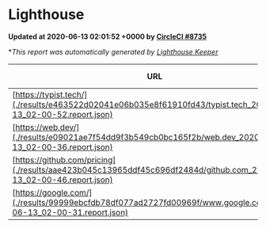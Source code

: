 
# Lighthouse

**Updated at 2020-06-13 02:01:52 +0000 by [CircleCI #8735](https://circleci.com/gh/ItinerisLtd/lighthouse-keeper-example/8735)**

**This report was automatically generated by [Lighthouse Keeper](https://github.com/itinerisltd/lighthouse-keeper)*

| URL | Performance | Accessibility | Best Practices | SEO | PWA | Updated At |
| --- | --- | --- | --- | --- | --- | --- |
| [https://typist.tech/](./results/e463522d02041e06b035e8f61910fd43/typist.tech_2020-06-13_02-00-52.report.json) | 0.9 | 0.92 | 0.92 | 0.99 | 0.57 | 2020-06-13T02:00:52.154Z |
| [https://web.dev/](./results/e09021ae7f54dd9f3b549cb0bc165f2b/web.dev_2020-06-13_02-00-36.report.json) | 0.93 | 1 | 1 | 0.99 | 0.96 | 2020-06-13T02:00:36.798Z |
| [https://github.com/pricing](./results/aae423b045c13965ddf45c696df2484d/github.com_2020-06-13_02-00-46.report.json) | 0.69 | 0.96 | 1 | 1 | 0.54 | 2020-06-13T02:00:46.909Z |
| [https://google.com/](./results/99999ebcfdb78df077ad2727fd00969f/www.google.com_2020-06-13_02-00-31.report.json) | 0.95 | 0.9 | 1 | 0.92 | 0.54 | 2020-06-13T02:00:31.875Z |
